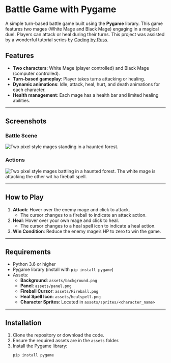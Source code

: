 # Battle Game with Pygame

A simple turn-based battle game built using the **Pygame** library. This game features two mages (White Mage and Black Mage) engaging in a magical duel. Players can attack or heal during their turns.
This project was assisted by a wonderful tutorial series by [Coding by Russ](https://www.youtube.com/watch?v=Vlolidaoiak&list=PLjcN1EyupaQnvpv61iriF8Ax9dKra-MhZ&ab_channel=CodingWithRuss). 

## Features

- **Two characters**: White Mage (player controlled) and Black Mage (computer controlled).
- **Turn-based gameplay**: Player takes turns attacking or healing.
- **Dynamic animations**: Idle, attack, heal, hurt, and death animations for each character.
- **Health management**: Each mage has a health bar and limited healing abilities.

---
## Screenshots
### Battle Scene
![Two pixel style mages standing in a haunted forest.](/relative/path/to/img.jpg?raw=true "Optional Title")

### Actions
![Two pixel style mages battling in a haunted forest. The white mage is attacking the other wit ha fireball spell.](/relative/path/to/img.jpg?raw=true "Optional Title")

---

## How to Play

1. **Attack**: Hover over the enemy mage and click to attack. 
   - The cursor changes to a fireball to indicate an attack action.
2. **Heal**: Hover over your own mage and click to heal.
   - The cursor changes to a heal spell icon to indicate a heal action.
3. **Win Condition**: Reduce the enemy mage’s HP to zero to win the game.

---

## Requirements

- Python 3.6 or higher
- Pygame library (install with `pip install pygame`)
- Assets:
  - **Background**: `assets/background.png`
  - **Panel**: `assets/panel.png`
  - **Fireball Cursor**: `assets/Fireball.png`
  - **Heal Spell Icon**: `assets/healspell.png`
  - **Character Sprites**: Located in `assets/sprites/<character_name>`

---

## Installation

1. Clone the repository or download the code.
2. Ensure the required assets are in the `assets` folder.
3. Install the Pygame library:
   ```bash
   pip install pygame
